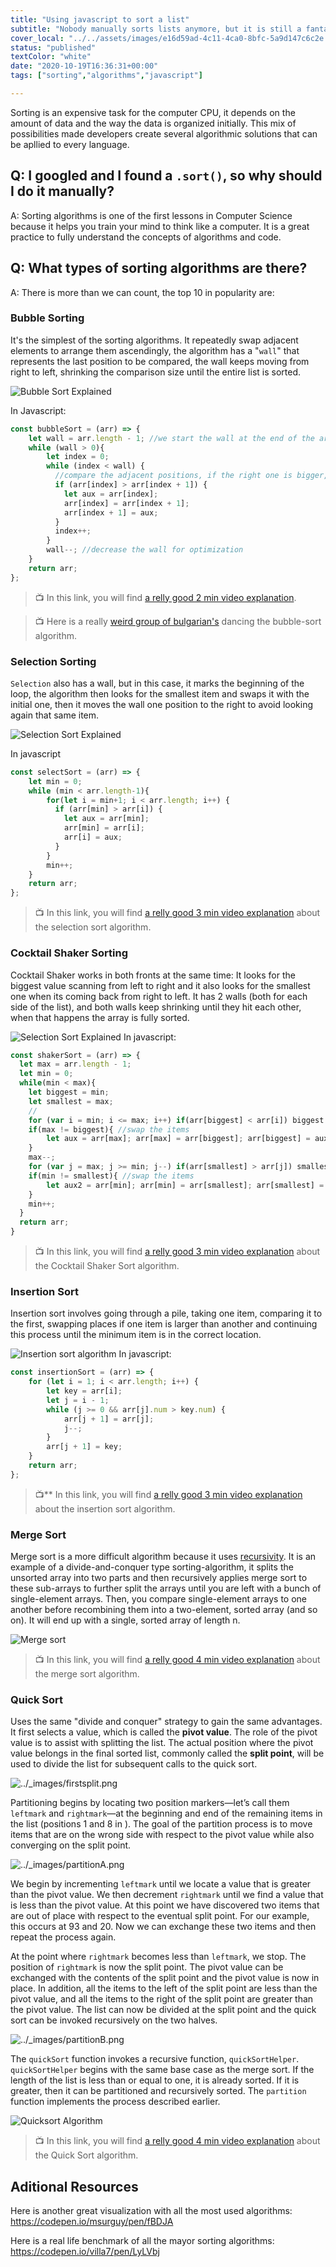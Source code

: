 ```yaml
---
title: "Using javascript to sort a list"
subtitle: "Nobody manually sorts lists anymore, but it is still a fantastic way to master your algorithmic skills"
cover_local: "../../assets/images/e16d59ad-4c11-4ca0-8bfc-5a9d147c6c2e.jpeg"
status: "published"
textColor: "white"
date: "2020-10-19T16:36:31+00:00"
tags: ["sorting","algorithms","javascript"]

---
```


Sorting is an expensive task for the computer CPU, it depends on the amount of data and the way the data is organized initially. This mix of possibilities made developers create several algorithmic solutions that can be apllied to every language.

## Q: I googled and I found a `.sort()`, so why should I do it manually?
A: Sorting algorithms is one of the first lessons in Computer Science because it helps you train your mind to think like a computer. It is a great practice to fully understand the concepts of algorithms and code.

## Q: What types of sorting algorithms are there?
A: There is more than we can count, the top 10 in popularity are:

### Bubble Sorting
It's the simplest of the sorting algorithms. It repeatedly swap adjacent elements to arrange them ascendingly, the algorithm has a "`wall`" that represents the last position to be compared, the wall keeps moving from right to left, shrinking the comparison size until the entire list is sorted.

![Bubble Sort Explained](https://github.com/breatheco-de/content/blob/master/src/assets/images/2fef4d85-686b-4bf0-a505-45d3de178fd5.gif)

In Javascript:
```js
const bubbleSort = (arr) => {
    let wall = arr.length - 1; //we start the wall at the end of the array
    while (wall > 0){
        let index = 0;
        while (index < wall) {
          //compare the adjacent positions, if the right one is bigger, we have to swap
          if (arr[index] > arr[index + 1]) { 
            let aux = arr[index]; 
            arr[index] = arr[index + 1];
            arr[index + 1] = aux;
          }
          index++;
        }
        wall--; //decrease the wall for optimization
    }
	return arr;
};
```

> :tv: In this link, you will find [a relly good 2 min video explanation](https://www.youtube.com/watch?v=xli_FI7CuzA).

> :tv: Here is a really [weird group of bulgarian's](https://www.youtube.com/watch?v=lyZQPjUT5B4&t=1s) dancing the bubble-sort algorithm.

### Selection Sorting

`Selection` also has a wall, but in this case, it marks the beginning of the loop, the algorithm then looks for the smallest item and swaps it with the initial one, then it moves the wall one position to the right to avoid looking again that same item.

![Selection Sort Explained](https://github.com/breatheco-de/content/blob/master/src/assets/images/ddb1ff5a-621c-4945-9164-20c1a7f5d388.gif)

In javascript
```js
const selectSort = (arr) => {
    let min = 0;
    while (min < arr.length-1){
        for(let i = min+1; i < arr.length; i++) {
          if (arr[min] > arr[i]) {
            let aux = arr[min];
            arr[min] = arr[i];
            arr[i] = aux;
          }
        }
        min++;
    }
	return arr;
};
```
> :tv: In this link, you will find [a relly good 3 min video explanation](https://www.youtube.com/watch?v=g-PGLbMth_g) about the selection sort algorithm.

### Cocktail Shaker Sorting

Cocktail Shaker works in both fronts at the same time: It looks for the biggest value scanning from left to right and it also looks for the smallest one when its coming back from right to left. It has 2 walls  (both for each side of the list), and both walls keep shrinking until they hit each other, when that happens the array is fully sorted.

![Selection Sort Explained](https://github.com/breatheco-de/content/blob/master/src/assets/images/6d44c6a9-7f32-4b0e-86d7-1a210c3a5f4a.gif)
In javascript:
```js
const shakerSort = (arr) => {
  let max = arr.length - 1;
  let min = 0;
  while(min < max){
  	let biggest = min;
    let smallest = max;
    //
  	for (var i = min; i <= max; i++) if(arr[biggest] < arr[i]) biggest = i;
    if(max != biggest){ //swap the items
    	let aux = arr[max]; arr[max] = arr[biggest]; arr[biggest] = aux;
    }
    max--;
    for (var j = max; j >= min; j--) if(arr[smallest] > arr[j]) smallest = j;
    if(min != smallest){ //swap the items
    	let aux2 = arr[min]; arr[min] = arr[smallest]; arr[smallest] = aux2;
    }
    min++;
  }  
  return arr;
}
```
> :tv: In this link, you will find [a relly good 3 min video explanation](https://www.youtube.com/watch?v=Xmx_6YRBaq8&t=18s) about the Cocktail Shaker Sort algorithm.

### Insertion Sort

Insertion sort involves going through a pile, taking one item, comparing it to the first, swapping places if one item is larger than another and continuing this process until the minimum item is in the correct location.

![Insertion sort algorithm](https://github.com/breatheco-de/content/blob/master/src/assets/images/38fed925-cf75-4f94-bdd7-abcce659fdac.gif)
In javascript:
```js
const insertionSort = (arr) => {
    for (let i = 1; i < arr.length; i++) {
	    let key = arr[i];
        let j = i - 1;
        while (j >= 0 && arr[j].num > key.num) {
            arr[j + 1] = arr[j];
            j--;
        }
        arr[j + 1] = key;
    }
    return arr;
};
```

> :tv:** In this link, you will find [a relly good 3 min video explanation](https://www.youtube.com/watch?v=JU767SDMDvA) about the insertion sort algorithm.

### Merge Sort

Merge sort is a more difficult algorithm because it uses [recursivity](https://www.youtube.com/watch?v=KEEKn7Me-ms). It is an example of a divide-and-conquer type sorting-algorithm, it splits the unsorted array into two parts and then recursively applies merge sort to these sub-arrays to further split the arrays until you are left with a bunch of single-element arrays. Then, you compare single-element arrays to one another before recombining them into a two-element, sorted array (and so on). It will end up with a single, sorted array of length n.

![Merge sort](https://github.com/breatheco-de/content/blob/master/src/assets/images/e8781e98-0f8c-4035-8017-33ca217eb39c.gif)

> :tv: In this link, you will find [a relly good 4 min video explanation](https://www.youtube.com/watch?v=JU767SDMDvA) about the merge sort algorithm.

### Quick Sort

Uses the same "divide and conquer" strategy to gain the same advantages. It first selects a value, which is called the  **pivot value**. The role of the pivot value is to assist with splitting the list. The actual position where the pivot value belongs in the final sorted list, commonly called the  **split point**, will be used to divide the list for subsequent calls to the quick sort.

![../_images/firstsplit.png](http://interactivepython.org/courselib/static/pythonds/_images/firstsplit.png)

Partitioning begins by locating two position markers—let’s call them  `leftmark`  and  `rightmark`—at the beginning and end of the remaining items in the list (positions 1 and 8 in ). The goal of the partition process is to move items that are on the wrong side with respect to the pivot value while also converging on the split point. 

![../_images/partitionA.png](http://interactivepython.org/courselib/static/pythonds/_images/partitionA.png)

We begin by incrementing  `leftmark`  until we locate a value that is greater than the pivot value. We then decrement  `rightmark`  until we find a value that is less than the pivot value. At this point we have discovered two items that are out of place with respect to the eventual split point. For our example, this occurs at 93 and 20. Now we can exchange these two items and then repeat the process again.

At the point where  `rightmark`  becomes less than  `leftmark`, we stop. The position of  `rightmark`  is now the split point. The pivot value can be exchanged with the contents of the split point and the pivot value is now in place. In addition, all the items to the left of the split point are less than the pivot value, and all the items to the right of the split point are greater than the pivot value. The list can now be divided at the split point and the quick sort can be invoked recursively on the two halves.

![../_images/partitionB.png](http://interactivepython.org/courselib/static/pythonds/_images/partitionB.png)

The  `quickSort`  function invokes a recursive function,  `quickSortHelper`.  `quickSortHelper`  begins with the same base case as the merge sort. If the length of the list is less than or equal to one, it is already sorted. If it is greater, then it can be partitioned and recursively sorted. The  `partition`  function implements the process described earlier.

![Quicksort Algorithm](https://github.com/breatheco-de/content/blob/master/src/assets/images/c60c4713-aa60-4fbc-9d97-f893b5947e7f.gif)

> :tv: In this link, you will find [a relly good 4 min video explanation](https://www.youtube.com/watch?v=Hoixgm4-P4M) about the Quick Sort algorithm.

## Aditional Resources

Here is another great visualization with all the most used algorithms:
https://codepen.io/msurguy/pen/fBDJA

Here is a real life benchmark of all the mayor sorting algorithms:
https://codepen.io/villa7/pen/LyLVbj
